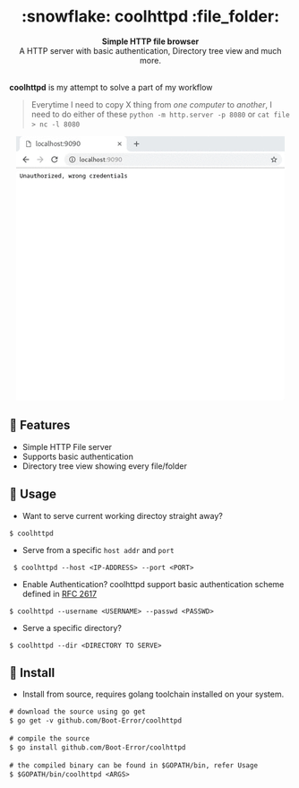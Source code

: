 <h1 align="center">:snowflake: coolhttpd :file_folder:</h1>
<div align="center">
  
</div>
<div align="center">
  <strong>Simple HTTP file browser</strong>
</div>
<div align="center">
  A HTTP server with basic authentication, Directory tree view and much more.
</div>
<br/>

**coolhttpd** is my attempt to solve a part of my workflow

>Everytime I need to copy X thing from *one computer* to *another*, I need to do either of these
> `python -m http.server -p 8080` or `cat file > nc -l 8080`

<p align="center">
  <img src="coolhttpddemo.gif" alt="demo"></img>
</p>

## :art: Features

+ Simple HTTP File server
+ Supports basic authentication
+ Directory tree view showing every file/folder

## :hammer: Usage

+ Want to serve current working directoy straight away?
```
$ coolhttpd
```
+ Serve from a specific `host addr` and `port`
```
 $ coolhttpd --host <IP-ADDRESS> --port <PORT>
```
+ Enable Authentication? coolhttpd support basic authentication scheme defined in [RFC 2617](https://tools.ietf.org/html/rfc2617)
```
$ coolhttpd --username <USERNAME> --passwd <PASSWD>
```
+ Serve a specific directory?
```
$ coolhttpd --dir <DIRECTORY TO SERVE>
```

## :floppy_disk: Install

+ Install from source, requires golang toolchain installed on your system.
```
# download the source using go get
$ go get -v github.com/Boot-Error/coolhttpd

# compile the source
$ go install github.com/Boot-Error/coolhttpd

# the compiled binary can be found in $GOPATH/bin, refer Usage
$ $GOPATH/bin/coolhttpd <ARGS>
```
